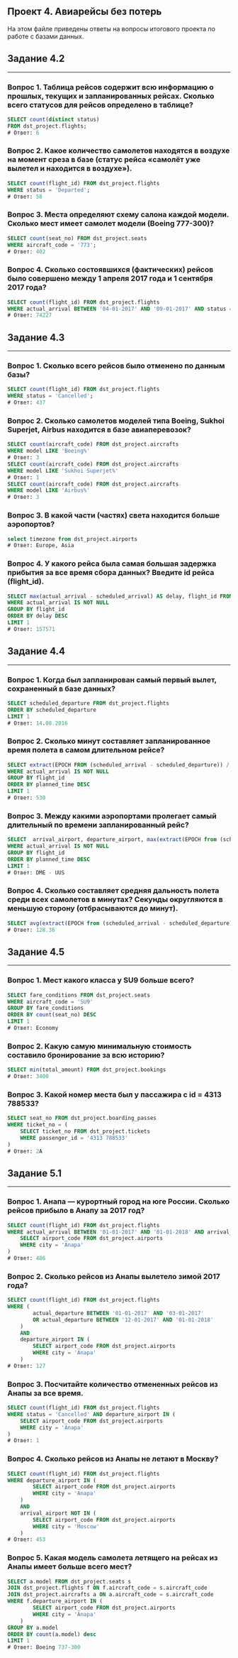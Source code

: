 ## Проект 4. Авиарейсы без потерь
На этом файле приведены ответы на вопросы итогового проекта по работе с базами данных.


## Задание 4.2

---
### Вопрос 1. Таблица рейсов содержит всю информацию о прошлых, текущих и запланированных рейсах. Сколько всего статусов для рейсов определено в таблице?
```sql
SELECT count(distinct status) 
FROM dst_project.flights; 
# Ответ: 6
```

### Вопрос 2. Какое количество самолетов находятся в воздухе на момент среза в базе (статус рейса «самолёт уже вылетел и находится в воздухе»).
```sql
SELECT count(flight_id) FROM dst_project.flights
WHERE status = 'Departed'; 
# Ответ: 58
```

### Вопрос 3. Места определяют схему салона каждой модели. Сколько мест имеет самолет модели  (Boeing 777-300)?
```sql
SELECT count(seat_no) FROM dst_project.seats
WHERE aircraft_code = '773'; 
# Ответ: 402
```

### Вопрос 4. Сколько состоявшихся (фактических) рейсов было совершено между 1 апреля 2017 года и 1 сентября 2017 года?
```sql
SELECT count(flight_id) FROM dst_project.flights
WHERE actual_arrival BETWEEN '04-01-2017' AND '09-01-2017' AND status = 'Arrived'; 
# Ответ: 74227
```

## Задание 4.3

---
### Вопрос 1. Сколько всего рейсов было отменено по данным базы?
```sql
SELECT count(flight_id) FROM dst_project.flights
WHERE status = 'Cancelled';
# Ответ: 437
```
### Вопрос 2. Сколько самолетов моделей типа Boeing, Sukhoi Superjet, Airbus находится в базе авиаперевозок?
```sql
SELECT count(aircraft_code) FROM dst_project.aircrafts
WHERE model LIKE 'Boeing%'
# Ответ: 3
SELECT count(aircraft_code) FROM dst_project.aircrafts
WHERE model LIKE 'Sukhoi Superjet%'
# Ответ: 1
SELECT count(aircraft_code) FROM dst_project.aircrafts
WHERE model LIKE 'Airbus%'
# Ответ: 3
```
### Вопрос 3. В какой части (частях) света находится больше аэропортов?
```sql
select timezone from dst_project.airports
# Ответ: Europe, Asia
```
### Вопрос 4. У какого рейса была самая большая задержка прибытия за все время сбора данных? Введите id рейса (flight_id).
```sql
SELECT max(actual_arrival - scheduled_arrival) AS delay, flight_id FROM dst_project.flights
WHERE actual_arrival IS NOT NULL
GROUP BY flight_id
ORDER BY delay DESC
LIMIT 1
# Ответ: 157571
```

## Задание 4.4

---
### Вопрос 1. Когда был запланирован самый первый вылет, сохраненный в базе данных?
```sql
SELECT scheduled_departure FROM dst_project.flights
ORDER BY scheduled_departure
LIMIT 1
# Ответ: 14.08.2016

```
### Вопрос 2. Сколько минут составляет запланированное время полета в самом длительном рейсе?
```sql
SELECT extract(EPOCH FROM (scheduled_arrival - scheduled_departure)) / 60 AS planned_time FROM dst_project.flights
WHERE actual_arrival IS NOT NULL
GROUP BY flight_id
ORDER BY planned_time DESC
LIMIT 1
# Ответ: 530
```
### Вопрос 3. Между какими аэропортами пролегает самый длительный по времени запланированный рейс?
```sql
SELECT  arrival_airport, departure_airport, max(extract(EPOCH from (scheduled_arrival - scheduled_departure))) / 60 AS planned_time FROM dst_project.flights
WHERE actual_arrival IS NOT NULL
GROUP BY flight_id
ORDER BY planned_time DESC
LIMIT 1
# Ответ: DME - UUS
```
### Вопрос 4. Сколько составляет средняя дальность полета среди всех самолетов в минутах? Секунды округляются в меньшую сторону (отбрасываются до минут).
```sql
SELECT avg(extract(EPOCH from (scheduled_arrival - scheduled_departure))) / 60 as planned_time FROM dst_project.flights
# Ответ: 128.36
```

## Задание 4.5

---
### Вопрос 1. Мест какого класса у SU9 больше всего?
```sql
SELECT fare_conditions FROM dst_project.seats
WHERE aircraft_code = 'SU9'
GROUP BY fare_conditions
ORDER BY count(seat_no) DESC
LIMIT 1
# Ответ: Economy
```

### Вопрос 2. Какую самую минимальную стоимость составило бронирование за всю историю?
```sql
SELECT min(total_amount) FROM dst_project.bookings
# Ответ: 3400
```

### Вопрос 3. Какой номер места был у пассажира с id = 4313 788533?
```sql
SELECT seat_no FROM dst_project.boarding_passes
WHERE ticket_no = (
    SELECT ticket_no FROM dst_project.tickets
    WHERE passenger_id = '4313 788533'
)
# Ответ: 2A
```

## Задание 5.1

---
### Вопрос 1. Анапа — курортный город на юге России. Сколько рейсов прибыло в Анапу за 2017 год?
```sql
SELECT count(flight_id) FROM dst_project.flights
WHERE actual_arrival BETWEEN '01-01-2017' AND '01-01-2018' AND arrival_airport IN (
    SELECT airport_code FROM dst_project.airports
    WHERE city = 'Anapa'
)
# Ответ: 486
```
### Вопрос 2. Сколько рейсов из Анапы вылетело зимой 2017 года?
```sql
SELECT count(flight_id) FROM dst_project.flights
WHERE (
        actual_departure BETWEEN '01-01-2017' AND '03-01-2017'
        OR actual_departure BETWEEN '12-01-2017' AND '01-01-2018' 
    ) 
    AND 
    departure_airport IN (
        SELECT airport_code FROM dst_project.airports
        WHERE city = 'Anapa'
    )
# Ответ: 127
```
### Вопрос 3. Посчитайте количество отмененных рейсов из Анапы за все время.
```sql
SELECT count(flight_id) FROM dst_project.flights
WHERE status = 'Cancelled' AND departure_airport IN (
    SELECT airport_code FROM dst_project.airports
    WHERE city = 'Anapa'
)
# Ответ: 1
```
### Вопрос 4. Сколько рейсов из Анапы не летают в Москву?
```sql
SELECT count(flight_id) FROM dst_project.flights
WHERE departure_airport IN (
        SELECT airport_code FROM dst_project.airports
        WHERE city = 'Anapa'
    )
    AND
    arrival_airport NOT IN (
        SELECT airport_code FROM dst_project.airports
        WHERE city = 'Moscow'
    )
# Ответ: 453
```
### Вопрос 5. Какая модель самолета летящего на рейсах из Анапы имеет больше всего мест?
```sql
SELECT a.model FROM dst_project.seats s
JOIN dst_project.flights f ON f.aircraft_code = s.aircraft_code
JOIN dst_project.aircrafts a ON a.aircraft_code = s.aircraft_code
WHERE f.departure_airport IN (
        SELECT airport_code FROM dst_project.airports
        WHERE city = 'Anapa'
    )
GROUP BY a.model
ORDER BY count(a.model) desc
LIMIT 1
# Ответ: Boeing 737-300
```
